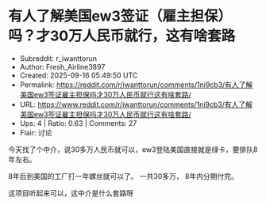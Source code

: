 # 有人了解美国ew3签证（雇主担保）吗？才30万人民币就行，这有啥套路

- Subreddit: r_iwanttorun
- Author: Fresh_Airline3897
- Created: 2025-09-16 05:49:50 UTC
- Permalink: https://reddit.com/r/iwanttorun/comments/1ni9cb3/有人了解美国ew3签证雇主担保吗才30万人民币就行这有啥套路/
- URL: https://www.reddit.com/r/iwanttorun/comments/1ni9cb3/有人了解美国ew3签证雇主担保吗才30万人民币就行这有啥套路/
- Ups: 4 | Ratio: 0.63 | Comments: 27
- Flair: 讨论


今天找了个中介，说30多万人民币就可以，ew3登陆美国直接就是绿卡，要排队8年左右。

8年后到美国的工厂打一年螺丝就可以了。 一共30多万， 8年内分期付完。

这项目听起来可以，这中介是什么套路呀


